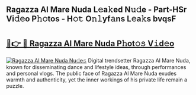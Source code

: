## Ragazza Al Mare Nuda L𝚎a𝚔ed N𝚞𝚍e - Part-HSr Vi𝚍𝚎o P𝚑𝚘tos - H𝚘𝚝 O𝚗𝚕yf𝚊ns L𝚎a𝚔s bvqsF

# <h2><a href="http://kf3ag5o.oniu.top/?m=Ragazza+Al+Mare+Nuda">🔗👉 🔴 Ragazza Al Mare Nuda P𝚑ot𝚘𝚜 V𝚒d𝚎o</a></h2>

[![Ragazza Al Mare Nuda Nu𝚍e𝚜](https://i.imgur.com/0qMVB7G.gif)](http://kf3ag5o.oniu.top/?m=Ragazza+Al+Mare+Nuda)
Digital trendsetter Ragazza Al Mare Nuda, known for disseminating dance and lifestyle ideas, through performances and personal vlogs. The public face of Ragazza Al Mare Nuda exudes warmth and authenticity, yet the inner workings of his private life remain a puzzle.  
